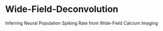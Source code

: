 # Wide-Field-Deconvolution
Inferring Neural Population Spiking Rate from Wide-Field Calcium Imaging
